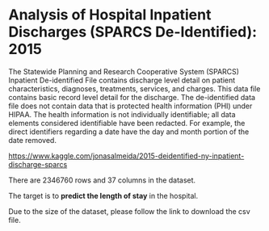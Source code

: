 # Analysis of Hospital Inpatient Discharges (SPARCS De-Identified): 2015

The Statewide Planning and Research Cooperative System (SPARCS) Inpatient De-identified File contains discharge level detail on patient characteristics, diagnoses, treatments, services, and charges. This data file contains basic record level detail for the discharge. The de-identified data file does not contain data that is protected health information (PHI) under HIPAA. The health information is not individually identifiable; all data elements considered identifiable have been redacted. For example, the direct identifiers regarding a date have the day and month portion of the date removed.

https://www.kaggle.com/jonasalmeida/2015-deidentified-ny-inpatient-discharge-sparcs

There are 2346760 rows and 37 columns in the dataset.

The target is to **predict the length of stay** in the hospital.

Due to the size of the dataset, please follow the link to download the csv file.

